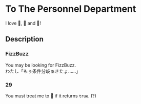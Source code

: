 # To The Personnel Department

I love :poultry_leg:, :meat_on_bone: and :sushi:!

## Description

### FizzBuzz

You may be looking for FizzBuzz.  
わたし「もぅ条件分岐ぁきたょ……」

### 29

You must treat me to :meat_on_bone: if it returns ```true```. (?)

